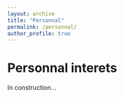 ```yaml
---
layout: archive
title: "Personnal"
permalink: /personnal/
author_profile: true
---
```


# Personnal interets
In construction...